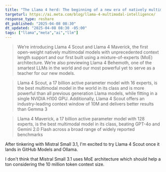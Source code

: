 ```yaml
---
title: "The Llama 4 herd: The beginning of a new era of natively multimodal AI innovation"
targeturl: https://ai.meta.com/blog/llama-4-multimodal-intelligence/
response_type: reshare
dt_published: "2025-04-08 08:30"
dt_updated: "2025-04-08 08:30 -05:00"
tags: ["llama","meta","ai","llm"]
---
```


> We’re introducing Llama 4 Scout and Llama 4 Maverick, the first open-weight natively multimodal models with unprecedented context length support and our first built using a mixture-of-experts (MoE) architecture. We’re also previewing Llama 4 Behemoth, one of the smartest LLMs in the world and our most powerful yet to serve as a teacher for our new models.

> Llama 4 Scout, a 17 billion active parameter model with 16 experts, is the best multimodal model in the world in its class and is more powerful than all previous generation Llama models, while fitting in a single NVIDIA H100 GPU. Additionally, Llama 4 Scout offers an industry-leading context window of 10M and delivers better results than Gemma 3

> Llama 4 Maverick, a 17 billion active parameter model with 128 experts, is the best multimodal model in its class, beating GPT-4o and Gemini 2.0 Flash across a broad range of widely reported benchmarks

After tinkering with Mistral Small 3.1, I'm excited to try Llama 4 Scout once it lands in GitHub Models and Ollama. 

I don't think that Mistral Small 3.1 uses MoE architecture which should help a ton considering the 10 million token context size. 